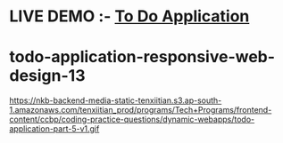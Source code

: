 # LIVE DEMO :- <a href="https://webapptodo.ccbp.tech/">To Do Application </a>
# todo-application-responsive-web-design-13

https://nkb-backend-media-static-tenxiitian.s3.ap-south-1.amazonaws.com/tenxiitian_prod/programs/Tech+Programs/frontend-content/ccbp/coding-practice-questions/dynamic-webapps/todo-application-part-5-v1.gif

